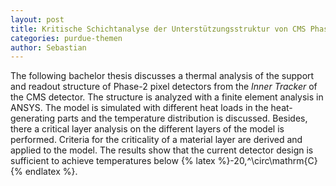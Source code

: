```yaml
---
layout: post
title: Kritische Schichtanalyse der Unterstützungsstruktur von CMS Phase-2 Pixelsensoren
categories: purdue-themen
author: Sebastian
---
```


The following bachelor thesis discusses a thermal analysis of the support and
readout structure of Phase-2 pixel detectors from the *Inner Tracker* of the CMS
detector.
The structure is analyzed with a finite element analysis in ANSYS.
The model is simulated with different heat loads in the heat-generating parts
and the temperature distribution is discussed. Besides, there a
critical layer analysis on the different layers of the model is performed.
Criteria for the criticality of a material layer are derived and applied to the model.
The results show that the current detector design is sufficient to
achieve temperatures below {% latex %}-20\,^\circ\mathrm{C}{% endlatex %}.